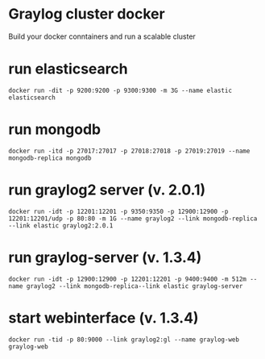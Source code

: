 # Graylog cluster docker 

Build your docker conntainers and run a scalable cluster

# run elasticsearch
```
docker run -dit -p 9200:9200 -p 9300:9300 -m 3G --name elastic elasticsearch
```
# run mongodb
``` 
docker run -itd -p 27017:27017 -p 27018:27018 -p 27019:27019 --name mongodb-replica mongodb
```
# run graylog2 server (v. 2.0.1)
```
docker run -idt -p 12201:12201 -p 9350:9350 -p 12900:12900 -p 12201:12201/udp -p 80:80 -m 1G --name graylog2 --link mongodb-replica --link elastic graylog2:2.0.1
```

# run graylog-server (v. 1.3.4)
```
docker run -idt -p 12900:12900 -p 12201:12201 -p 9400:9400 -m 512m --name graylog2 --link mongodb-replica--link elastic graylog-server
```  
# start webinterface (v. 1.3.4)
```
docker run -tid -p 80:9000 --link graylog2:gl --name graylog-web graylog-web
``` 
